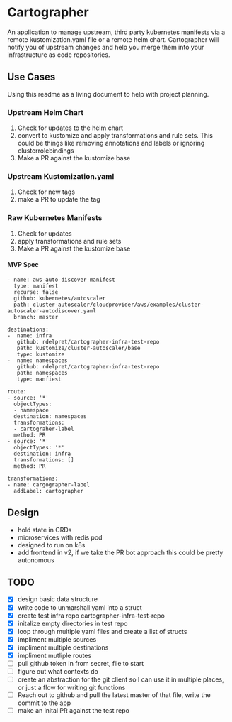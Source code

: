 # Cartographer
An application to manage upstream, third party kubernetes manifests via a remote kustomization.yaml file or a remote helm chart. Cartographer will notify you of upstream changes and help you merge them into your infrastructure as code repositories.

## Use Cases
Using this readme as a living document to help with project planning.

### Upstream Helm Chart
1. Check for updates to the helm chart
2. convert to kustomize and apply transformations and rule sets. This could be things like removing annotations and labels or ignoring clusterrolebindings
3. Make a PR against the kustomize base

### Upstream Kustomization.yaml
1. Check for new tags
2. make a PR to update the tag

### Raw Kubernetes Manifests
1. Check for updates
2. apply transformations and rule sets
3. Make a PR against the kustomize base

#### MVP Spec
```sources:
- name: aws-auto-discover-manifest
  type: manifest
  recurse: false
  github: kubernetes/autoscaler
  path: cluster-autoscaler/cloudprovider/aws/examples/cluster-autoscaler-autodiscover.yaml
  branch: master

destinations:
-  name: infra
   github: rdelpret/cartographer-infra-test-repo
   path: kustomize/cluster-autoscaler/base
   type: kustomize
-  name: namespaces
   github: rdelpret/cartographer-infra-test-repo
   path: namespaces
   type: manfiest

route:
- source: '*'
  objectTypes:
  - namespace
  destination: namespaces
  transformations:
  - cartograher-label
  method: PR
- source: '*'
  objectTypes: '*'
  destination: infra
  transformations: []
  method: PR

transformations:
- name: cargographer-label
  addLabel: cartographer
```

## Design
- hold state in CRDs
- microservices with redis pod
- designed to run on k8s
- add frontend in v2, if we take the PR bot approach this could be pretty autonomous

## TODO
- [x] design basic data structure 
- [x] write code to unmarshall yaml into a struct
- [x] create test infra repo cartographer-infra-test-repo
- [x] initalize empty directories in test repo
- [x] loop through multiple yaml files and create a list of structs
- [x] impliment multiple sources
- [x] impliment multiple destinations
- [x] impliment mutliple routes
- [ ] pull github token in from secret, file to start
- [ ] figure out what contexts do
- [ ] create an abstraction for the git client so I can use it in multiple places, or just a flow for writing git functions
- [ ] Reach out to github and pull the latest master of that file, write the commit to the app
- [ ] make an inital PR against the test repo
